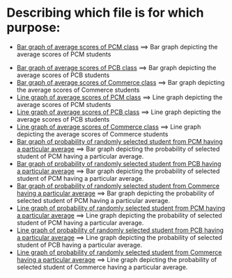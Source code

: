 # Describing which file is for which purpose:

<ul>
<li>

[Bar graph of average scores of PCM class](BarAveragePCM.pdf)  ==>  Bar graph depicting the average scores of PCM students</li><li>
[Bar graph of average scores of PCB class](BarAveragePCB.pdf)  ==>  Bar graph depicting the average scores of PCB students</li>
    <li>[Bar graph of average scores of Commerce class](BarAverageCommerce.pdf)  ==>  Bar graph depicting the average scores of Commerce students</li>
    <li>[Line graph of average scores of PCM class](LineAveragePCM.pdf)  ==>  Line graph depicting the average scores of PCM students</li>
    <li>[Line graph of average scores of PCB class](LineAveragePCB.pdf)  ==>  Line graph depicting the average scores of PCB students</li>
    <li>[Line graph of average scores of Commerce class](LineAverageCommerce.pdf)  ==>  Line graph depicting the average scores of Commerce students</li>
    <li>[Bar graph of probability of randomly selected student from PCM having a particular average](BarProbabilityPCM.pdf) ==>  Bar graph depicting the probability of selected student of PCM having a particular average.</li>
    <li>[Bar graph of probability of randomly selected student from PCB having a particular average](BarProbabilityPCB.pdf)  ==>  Bar graph depicting the probability of selected student of PCM having a particular average.</li>
    <li>[Bar graph of probability of randomly selected student from Commerce having a particular average](BarProbabilityCommerce.pdf)  ==> Bar graph depicting the probability of selected student of PCM having a particular average.</li>
    <li>[Line graph of probability of randomly selected student from PCM having a particular average](LineProbabilityPCM.pdf)  ==>  Line graph depicting the probability of selected student of PCM having a particular average.</li>
    <li>[Line graph of probability of randomly selected student from PCB having a particular average](LineProbabilityPCB.pdf)  ==>  Line graph depicting the probability of selected student of PCB having a particular average.</li>
    <li>[Line graph of probability of randomly selected student from Commerce having a particular average](LineProbabilityCommerce.pdf)  ==> Line graph depicting the probability of selected student of Commerce having a particular average.</li>
</ul>